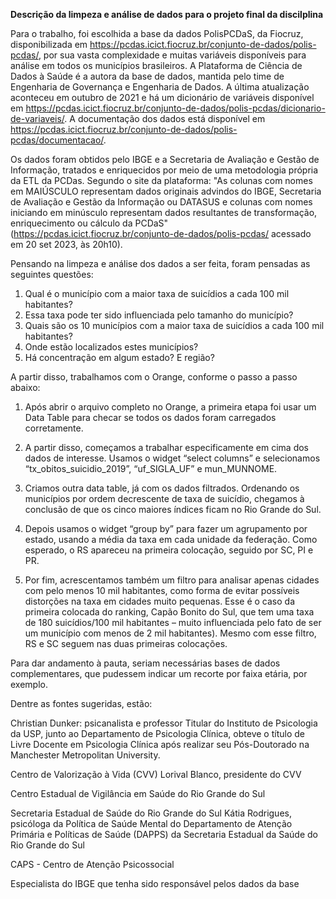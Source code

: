 <b>Descrição da limpeza e análise de dados para o projeto final da discilplina </b>

Para o trabalho, foi escolhida a base da dados PolisPCDaS, da Fiocruz, disponibilizada em https://pcdas.icict.fiocruz.br/conjunto-de-dados/polis-pcdas/, por sua vasta complexidade e muitas variáveis disponíveis para análise em todos os municípios brasileiros.  A Plataforma de Ciência de Dados à Saúde é a autora da base de dados, mantida pelo time de Engenharia de Governança e Engenharia de Dados. A última atualização aconteceu em outubro de 2021 e há um dicionário de variáveis disponível em https://pcdas.icict.fiocruz.br/conjunto-de-dados/polis-pcdas/dicionario-de-variaveis/. A documentação dos dados está disponível em https://pcdas.icict.fiocruz.br/conjunto-de-dados/polis-pcdas/documentacao/.

Os dados foram obtidos pelo IBGE e a Secretaria de Avaliação e Gestão de Informação, tratados e enriquecidos por meio de uma metodologia própria da ETL da PCDas. Segundo o site da plataforma: "As colunas com nomes em MAIÚSCULO representam dados originais advindos do IBGE, Secretaria de Avaliação e Gestão da Informação ou DATASUS e colunas com nomes iniciando em minúsculo representam dados resultantes de transformação, enriquecimento ou cálculo da PCDaS" (https://pcdas.icict.fiocruz.br/conjunto-de-dados/polis-pcdas/ acessado em 20 set 2023, às 20h10).

Pensando na limpeza e análise dos dados a ser feita, foram pensadas as seguintes questões:

1) Qual é o município com a maior taxa de suicídios a cada 100 mil habitantes?
2) Essa taxa pode ter sido influenciada pelo tamanho do município?
3) Quais são os 10 municípios com a maior taxa de suicídios a cada 100 mil habitantes?
4) Onde estão localizados estes municípios?
5) Há concentração em algum estado? E região?

A partir disso, trabalhamos com o Orange, conforme o passo a passo abaixo:
1) Após abrir o arquivo completo no Orange, a primeira etapa foi usar um Data Table para checar se todos os dados foram carregados corretamente.

2)	A partir disso, começamos a trabalhar especificamente em cima dos dados de interesse. Usamos o widget “select columns” e selecionamos “tx_obitos_suicidio_2019”, “uf_SIGLA_UF” e mun_MUNNOME.

3)	Criamos outra data table, já com os dados filtrados. Ordenando os municípios por ordem decrescente de taxa de suicídio, chegamos à conclusão de que os cinco maiores índices ficam no Rio Grande do Sul.

4)	Depois usamos o widget “group by” para fazer um agrupamento por estado, usando a média da taxa em cada unidade da federação. Como esperado, o RS apareceu na primeira colocação, seguido por SC, PI e PR. 

5)	Por fim, acrescentamos também um filtro para analisar apenas cidades com pelo menos 10 mil habitantes, como forma de evitar possíveis distorções na taxa em cidades muito pequenas. Esse é o caso da primeira colocada do ranking, Capão Bonito do Sul, que tem uma taxa de 180 suicídios/100 mil habitantes – muito influenciada pelo fato de ser um município com menos de 2 mil habitantes). Mesmo com esse filtro, RS e SC seguem nas duas primeiras colocações.

Para dar andamento à pauta, seriam necessárias bases de dados complementares, que pudessem indicar um recorte por faixa etária, por exemplo.

Dentre as fontes sugeridas, estão:

Christian Dunker: psicanalista e professor Titular do Instituto de Psicologia da USP, junto ao Departamento de Psicologia Clínica, obteve o título de Livre Docente em Psicologia Clínica após realizar seu Pós-Doutorado na Manchester Metropolitan University.

Centro de Valorização à Vida (CVV)
Lorival Blanco, presidente do CVV

Centro Estadual de Vigilância em Saúde do Rio Grande do Sul

Secretaria Estadual de Saúde do Rio Grande do Sul
Kátia Rodrigues, psicóloga da Política de Saúde Mental do Departamento de Atenção Primária e Políticas de Saúde (DAPPS) da Secretaria Estadual da Saúde do Rio Grande do Sul

CAPS - Centro de Atenção Psicossocial

Especialista do IBGE que tenha sido responsável pelos dados da base

